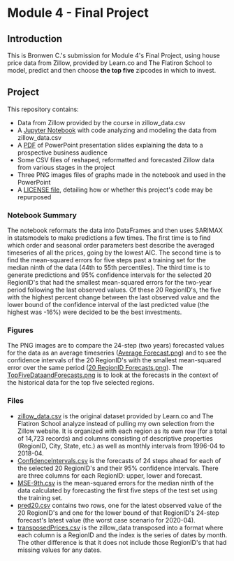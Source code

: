 
# Module 4 -  Final Project


## Introduction

This is Bronwen C.'s submission for Module 4's Final Project, using house price data from Zillow, provided by Learn.co and The Flatiron School to model, predict and then choose **the top five** zipcodes in which to invest.

## Project
This repository contains:
* Data from Zillow provided by the course in zillow_data.csv
* A [Jupyter Notebook](https://github.com/bronwencc/Module-4-Project/blob/master/mod_4_final.ipynb) with code analyzing and modeling the data from zillow_data.csv
* A [PDF](https://github.com/bronwencc/Module-4-Project/blob/master/FiveZipCodes.pdf) of PowerPoint presentation slides explaining the data to a prospective business audience
* Some CSV files of reshaped, reformatted and forecasted Zillow data from various stages in the project
* Three PNG images files of graphs made in the notebook and used in the PowerPoint
* A [LICENSE file](https://github.com/bronwencc/Module-4-Project/blob/master/LICENSE), detailing how or whether this project's code may be repurposed

### Notebook Summary

The notebook reformats the data into DataFrames and then uses SARIMAX in statsmodels to make predictions a few times.  The first time is to find which order and seasonal order parameters best describe the averaged timeseries of all the prices, going by the lowest AIC.  The second time is to find the mean-squared errors for five steps past a training set for the median ninth of the data (44th to 55th percentiles).  The third time is to generate predictions and 95% confidence intervals for the selected 20 RegionID's that had the smallest mean-squared errors for the two-year period following the last observed values.  Of these 20 RegionID's, the five with the highest percent change between the last observed value and the lower bound of the confidence interval of the last predicted value (the highest was -16%) were decided to be the best investments.

### Figures

The PNG images are to compare the 24-step (two years) forecasted values for the data as an average timeseries ([Average Forecast.png](https://github.com/bronwencc/Module-4-Project/blob/master/files/Average-Forecast.png)) and to see the confidence intervals of the 20 RegionID's with the smallest mean-squared error over the same period ([20 RegionID Forecasts.png](https://github.com/bronwencc/Module-4-Project/blob/master/files/20-RegionID-Forecasts.png)).
The [TopFiveDataandForecasts.png](https://github.com/bronwencc/Module-4-Project/blob/master/files/TopFiveDataandForecasts.png) is to look at the forecasts in the context of the historical data for the top five selected regions.

### Files

* [zillow_data.csv](https://github.com/bronwencc/Module-4-Project/blob/master/zillow_data.csv) is the original dataset provided by Learn.co and The Flatiron School analyze instead of pulling my own selection from the Zillow website.  It is organized with each region as its own row (for a total of 14,723 records) and columns consisting of descriptive properties (RegionID, City, State, etc.) as well as monthly intervals from 1996-04 to 2018-04.
* [ConfidenceIntervals.csv](https://github.com/bronwencc/Module-4-Project/blob/master/files/ConfidenceIntervals.csv) is the forecasts of 24 steps ahead for each of the selected 20 RegionID's and their 95% confidence intervals.  There are three columns for each RegionID: upper, lower and forecast.
* [MSE-9th.csv](https://github.com/bronwencc/Module-4-Project/blob/master/files/MSE-9th.csv) is the mean-squared errors for the median ninth of the data calculated by forecasting the first five steps of the test set using the training set.
* [pred20.csv](https://github.com/bronwencc/Module-4-Project/blob/master/files/pred20.csv) contains two rows, one for the latest observed value of the 20 RegionID's and one for the lower bound of that RegionID's 24-step forecast's latest value (the worst case scenario for 2020-04).
* [transposedPrices.csv](https://github.com/bronwencc/Module-4-Project/blob/master/files/transposedPrices.csv) is the zillow_data transposed into a format where each column is a RegionID and the index is the series of dates by month.  The other difference is that it does not include those RegionID's that had missing values for any dates.
